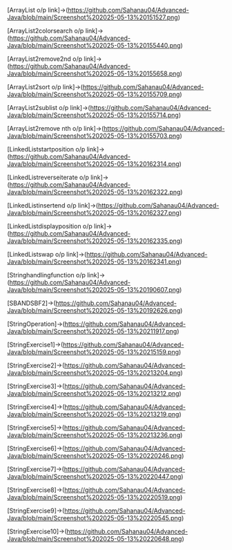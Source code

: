 [ArrayList o/p link]->(https://github.com/Sahanau04/Advanced-Java/blob/main/Screenshot%202025-05-13%20151527.png)

[ArrayList2colorsearch o/p link]->(https://github.com/Sahanau04/Advanced-Java/blob/main/Screenshot%202025-05-13%20155440.png)

[ArrayList2remove2nd o/p link]->(https://github.com/Sahanau04/Advanced-Java/blob/main/Screenshot%202025-05-13%20155658.png)

[ArrayList2sort o/p link]->(https://github.com/Sahanau04/Advanced-Java/blob/main/Screenshot%202025-05-13%20155709.png)

[ArrayList2sublist o/p link]->(https://github.com/Sahanau04/Advanced-Java/blob/main/Screenshot%202025-05-13%20155714.png)

[ArrayList2remove nth o/p link]->(https://github.com/Sahanau04/Advanced-Java/blob/main/Screenshot%202025-05-13%20155703.png)

[LinkedListstartposition o/p link]->(https://github.com/Sahanau04/Advanced-Java/blob/main/Screenshot%202025-05-13%20162314.png)

[LinkedListreverseiterate o/p link]->(https://github.com/Sahanau04/Advanced-Java/blob/main/Screenshot%202025-05-13%20162322.png)

[LinkedListinsertend o/p link]->(https://github.com/Sahanau04/Advanced-Java/blob/main/Screenshot%202025-05-13%20162327.png)

[LinkedListdisplayposition o/p link]->(https://github.com/Sahanau04/Advanced-Java/blob/main/Screenshot%202025-05-13%20162335.png)

[LinkedListswap o/p link]->(https://github.com/Sahanau04/Advanced-Java/blob/main/Screenshot%202025-05-13%20162341.png)

[Stringhandlingfunction o/p link]->(https://github.com/Sahanau04/Advanced-Java/blob/main/Screenshot%202025-05-13%20190607.png)

[SBANDSBF2]->(https://github.com/Sahanau04/Advanced-Java/blob/main/Screenshot%202025-05-13%20192626.png)

[StringOperation]->(https://github.com/Sahanau04/Advanced-Java/blob/main/Screenshot%202025-05-13%20211917.png)

[StringExercise1]->(https://github.com/Sahanau04/Advanced-Java/blob/main/Screenshot%202025-05-13%20215159.png)

[StringExercise2]->(https://github.com/Sahanau04/Advanced-Java/blob/main/Screenshot%202025-05-13%20213204.png)

[StringExercise3]->(https://github.com/Sahanau04/Advanced-Java/blob/main/Screenshot%202025-05-13%20213212.png)

[StringExercise4]->(https://github.com/Sahanau04/Advanced-Java/blob/main/Screenshot%202025-05-13%20213219.png)

[StringExercise5]->(https://github.com/Sahanau04/Advanced-Java/blob/main/Screenshot%202025-05-13%20213236.png)

[StringExercise6]->(https://github.com/Sahanau04/Advanced-Java/blob/main/Screenshot%202025-05-13%20220246.png)

[StringExercise7]->(https://github.com/Sahanau04/Advanced-Java/blob/main/Screenshot%202025-05-13%20220447.png)

[StringExercise8]->(https://github.com/Sahanau04/Advanced-Java/blob/main/Screenshot%202025-05-13%20220519.png)

[StringExercise9]->(https://github.com/Sahanau04/Advanced-Java/blob/main/Screenshot%202025-05-13%20220545.png)

[StringExercise10]->(https://github.com/Sahanau04/Advanced-Java/blob/main/Screenshot%202025-05-13%20220648.png)

